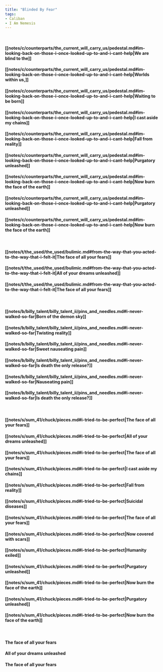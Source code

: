 ```yaml
---
title: "Blinded By Fear"
tags:
- Caliban
- I Am Nemesis
---
```

&nbsp;
#### [[notes/c/counterparts/the_current_will_carry_us/pedestal.md#im-looking-back-on-those-i-once-looked-up-to-and-i-cant-help|We are blind to the]]
#### [[notes/c/counterparts/the_current_will_carry_us/pedestal.md#im-looking-back-on-those-i-once-looked-up-to-and-i-cant-help|Worlds within us,]]
#### [[notes/c/counterparts/the_current_will_carry_us/pedestal.md#im-looking-back-on-those-i-once-looked-up-to-and-i-cant-help|Waiting to be born]]
#### [[notes/c/counterparts/the_current_will_carry_us/pedestal.md#im-looking-back-on-those-i-once-looked-up-to-and-i-cant-help|I cast aside my chains]]
#### [[notes/c/counterparts/the_current_will_carry_us/pedestal.md#im-looking-back-on-those-i-once-looked-up-to-and-i-cant-help|Fall from reality]]
#### [[notes/c/counterparts/the_current_will_carry_us/pedestal.md#im-looking-back-on-those-i-once-looked-up-to-and-i-cant-help|Purgatory unleashed]]
#### [[notes/c/counterparts/the_current_will_carry_us/pedestal.md#im-looking-back-on-those-i-once-looked-up-to-and-i-cant-help|Now burn the face of the earth]]
#### [[notes/c/counterparts/the_current_will_carry_us/pedestal.md#im-looking-back-on-those-i-once-looked-up-to-and-i-cant-help|Purgatory unleashed]]
#### [[notes/c/counterparts/the_current_will_carry_us/pedestal.md#im-looking-back-on-those-i-once-looked-up-to-and-i-cant-help|Now burn the face of the earth]]
&nbsp;
#### [[notes/t/the_used/the_used/bulimic.md#from-the-way-that-you-acted-to-the-way-that-i-felt-it|The face of all your fears]]
#### [[notes/t/the_used/the_used/bulimic.md#from-the-way-that-you-acted-to-the-way-that-i-felt-it|All of your dreams unleashed]]
#### [[notes/t/the_used/the_used/bulimic.md#from-the-way-that-you-acted-to-the-way-that-i-felt-it|The face of all your fears]]
&nbsp;
#### [[notes/b/billy_talent/billy_talent_ii/pins_and_needles.md#i-never-walked-so-far|Born of the demon sky]]
#### [[notes/b/billy_talent/billy_talent_ii/pins_and_needles.md#i-never-walked-so-far|Twisting reality]]
#### [[notes/b/billy_talent/billy_talent_ii/pins_and_needles.md#i-never-walked-so-far|Sweet nauseating pain]]
#### [[notes/b/billy_talent/billy_talent_ii/pins_and_needles.md#i-never-walked-so-far|Is death the only release?]]
#### [[notes/b/billy_talent/billy_talent_ii/pins_and_needles.md#i-never-walked-so-far|Nauseating pain]]
#### [[notes/b/billy_talent/billy_talent_ii/pins_and_needles.md#i-never-walked-so-far|Is death the only release?]]
&nbsp;
#### [[notes/s/sum_41/chuck/pieces.md#i-tried-to-be-perfect|The face of all your fears]]
#### [[notes/s/sum_41/chuck/pieces.md#i-tried-to-be-perfect|All of your dreams unleashed]]
#### [[notes/s/sum_41/chuck/pieces.md#i-tried-to-be-perfect|The face of all your fears]]
#### [[notes/s/sum_41/chuck/pieces.md#i-tried-to-be-perfect|I cast aside my chains]]
#### [[notes/s/sum_41/chuck/pieces.md#i-tried-to-be-perfect|Fall from reality]]
#### [[notes/s/sum_41/chuck/pieces.md#i-tried-to-be-perfect|Suicidal diseases]]
#### [[notes/s/sum_41/chuck/pieces.md#i-tried-to-be-perfect|The face of all your fears]]
#### [[notes/s/sum_41/chuck/pieces.md#i-tried-to-be-perfect|Now covered with scars]]
#### [[notes/s/sum_41/chuck/pieces.md#i-tried-to-be-perfect|Humanity exiled]]
#### [[notes/s/sum_41/chuck/pieces.md#i-tried-to-be-perfect|Purgatory unleashed]]
#### [[notes/s/sum_41/chuck/pieces.md#i-tried-to-be-perfect|Now burn the face of the earth]]
#### [[notes/s/sum_41/chuck/pieces.md#i-tried-to-be-perfect|Purgatory unleashed]]
#### [[notes/s/sum_41/chuck/pieces.md#i-tried-to-be-perfect|Now burn the face of the earth]]
&nbsp;
#### The face of all your fears
#### All of your dreams unleashed
#### The face of all your fears
